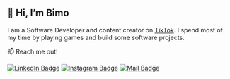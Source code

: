 ## 👋 Hi, I’m Bimo

I am a Software Developer and content creator on [TikTok](https://www.tiktok.com/@q3kxlva?_t=ZS-8t4bWdQE4Pa&_r=1). I spend most of my time by playing games and build some software projects.

📫 Reach me out!

[![LinkedIn Badge](https://img.shields.io/badge/-LinkedIn-0077B5?style=flat&logo=linkedin&logoColor=white)](https://www.linkedin.com/in/bimo-satria-927baa31b/)   [![Instagram Badge](https://img.shields.io/badge/-@namdominc-E4405F?style=flat&logo=instagram&logoColor=white)](https://www.instagram.com/rdbiim._?igsh=MXJxN3F1YWE3MnY3OQ==)   [![Mail Badge](https://img.shields.io/badge/-Gmail-D14836?style=flat&logo=gmail&logoColor=white)](mailto:bimosatp522@gmail.com)
